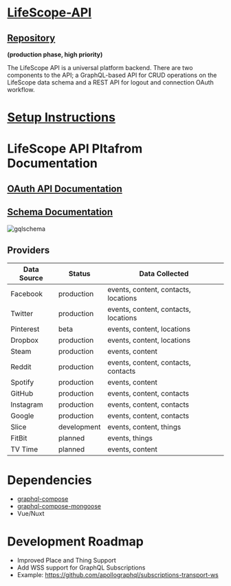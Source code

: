 # [LifeScope-API](https://github.com/LifeScopeLabs/lifescope-api)

## [Repository](https://github.com/LifeScopeLabs/lifescope-api)

**(production phase, high priority)**

The LifeScope API is a universal platform backend. There are two components to the API; a GraphQL-based API for CRUD operations on the LifeScope data schema and a REST API for logout and connection OAuth workflow.

[gqlschema]:https://lifescopelabs.github.io/assets/diagrams/LifeScopeSchema.png


# [Setup Instructions](https://github.com/LifeScopeLabs/lifescope-api/blob/master/setup/01-mongo-bitscoop.md)

# LifeScope API Pltafrom Documentation

## [OAuth API Documentation](https://github.com/LifeScopeLabs/lifescope-api/blob/master/documentation/oauth.md)

## [Schema Documentation](https://github.com/LifeScopeLabs/lifescope-api/blob/master/documentation/schema.md)

![gqlschema]

## Providers

| Data Source | Status | Data Collected |
|--|--|--|
| Facebook | production | events, content, contacts, locations |
| Twitter | production | events, content, contacts, locations |
| Pinterest | beta | events, content, locations |
| Dropbox | production | events, content, locations |
| Steam | production | events, content |
| Reddit | production | events, content, contacts, contacts |
| Spotify | production | events, content |
| GitHub | production | events, content, contacts |
| Instagram | production | events, content, contacts |
| Google | production | events, content, contacts |
| Slice | development | events, content, things |
| FitBit | planned | events, things |
| TV Time | planned | events, content |
  
# Dependencies

* [graphql-compose](https://github.com/graphql-compose/graphql-compose)
* [graphql-compose-mongoose](https://github.com/graphql-compose/graphql-compose-mongoose)
* Vue/Nuxt

# Development Roadmap

- Improved Place and Thing Support
- Add WSS support for GraphQL Subscriptions
- Example: https://github.com/apollographql/subscriptions-transport-ws